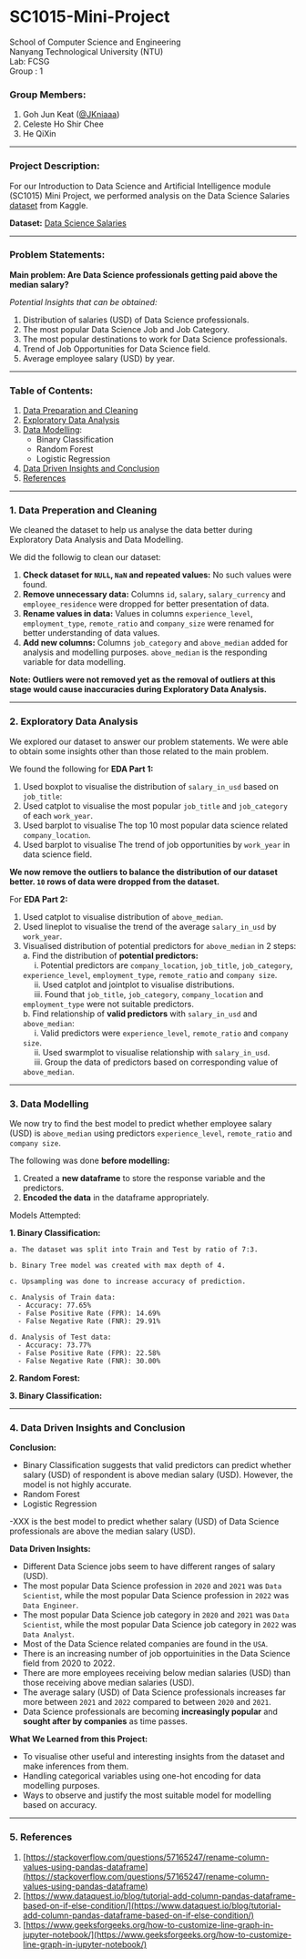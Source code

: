 # SC1015-Mini-Project

School of Computer Science and Engineering \
Nanyang Technological University (NTU) \
Lab: FCSG \
Group : 1 

### Group Members: 
1. Goh Jun Keat ([@JKniaaa](https://github.com/JKniaaa))
2. Celeste Ho Shir Chee 
3. He QiXin 

---
### Project Description:
For our Introduction to Data Science and Artificial Intelligence module (SC1015) Mini Project, we performed analysis on the Data Science Salaries [dataset](https://www.kaggle.com/datasets/zain280/data-science-salaries) from Kaggle.

**Dataset:** [Data Science Salaries](https://www.kaggle.com/datasets/zain280/data-science-salaries)

---
### Problem Statements:
**Main problem: Are Data Science professionals getting paid above the median salary?**

*Potential Insights that can be obtained:*
1. Distribution of salaries (USD) of Data Science professionals.
2. The most popular Data Science Job and Job Category.
3. The most popular destinations to work for Data Science professionals.
4. Trend of Job Opportunities for Data Science field.
5. Average employee salary (USD) by year.

---
### Table of Contents:
1. [Data Preparation and Cleaning](#1-Data-Preparation-and-Cleaning)
2. [Exploratory Data Analysis](#2-Exploratory-Data-Analysis)
3. [Data Modelling](#3-Data-Modelling):
   - Binary Classification
   - Random Forest
   - Logistic Regression
4. [Data Driven Insights and Conclusion](#4-Data-Driven-Insights-and-Conclusion)
5. [References](#5-References)

---
### 1. Data Preperation and Cleaning
We cleaned the dataset to help us analyse the data better during Exploratory Data Analysis and Data Modelling.

We did the followig to clean our dataset:
1. **Check dataset for `NULL`, `NaN` and repeated values:** No such values were found.
2. **Remove unnecessary data:** Columns `id`, `salary`, `salary_currency` and `employee_residence` were dropped for better presentation of data.
3. **Rename values in data:** Values in columns `experience_level`, `employment_type`, `remote_ratio` and `company_size` were renamed for better understanding of data values.
4. **Add new columns:** Columns `job_category` and `above_median` added for analysis and modelling purposes. `above_median` is the responding variable for data modelling.

**Note: Outliers were not removed yet as the removal of outliers at this stage would cause inaccuracies during Exploratory Data Analysis.**

---
### 2. Exploratory Data Analysis
We explored our dataset to answer our problem statements. We were able to obtain some insights other than those related to the main problem.

We found the following for **EDA Part 1:**
1. Used boxplot to visualise the distribution of `salary_in_usd` based on `job_title`: 
2. Used catplot to visualise the most popular `job_title` and `job_category` of each `work_year`. 
3. Used barplot to visualise The top 10 most popular data science related `company_location`. 
4. Used barplot to visualise The trend of job opportunities by `work_year` in data science field. 

**We now remove the outliers to balance the distribution of our dataset better. `10` rows of data were dropped from the dataset.**

For **EDA Part 2:**
1. Used catplot to visualise distribution of `above_median`.
2. Used lineplot to visualise the trend of the average `salary_in_usd` by `work_year`. 
3. Visualised distribution of potential predictors for `above_median` in 2 steps: \
    a. Find the distribution of **potential predictors:** \
        &nbsp;&nbsp;&nbsp;&nbsp; i. Potential predictors are `company_location`, `job_title`, `job_category`, `experience_level`, `employment_type`, `remote_ratio` and `company size`. \
        &nbsp;&nbsp;&nbsp;&nbsp; ii. Used catplot and jointplot to visualise distributions. \
        &nbsp;&nbsp;&nbsp;&nbsp; iii. Found that `job_title`, `job_category`, `company_location` and `employment_type` were not suitable predictors. \
    b. Find relationship of **valid predictors** with `salary_in_usd` and `above_median`: \
        &nbsp;&nbsp;&nbsp;&nbsp; i. Valid predictors were `experience_level`, `remote_ratio` and `company size`. \
        &nbsp;&nbsp;&nbsp;&nbsp; ii. Used swarmplot to visualise relationship with `salary_in_usd`. \
        &nbsp;&nbsp;&nbsp;&nbsp; iii. Group the data of predictors based on corresponding value of `above_median`. 

---
### 3. Data Modelling
We now try to find the best model to predict whether employee salary (USD) is `above_median` using predictors `experience_level`, `remote_ratio` and `company size`.

The following was done **before modelling:**
1. Created a **new dataframe** to store the response variable and the predictors.
2. **Encoded the data** in the dataframe appropriately.

Models Attempted:

**1. Binary Classification:**

    a. The dataset was split into Train and Test by ratio of 7:3.
    
    b. Binary Tree model was created with max depth of 4.

    c. Upsampling was done to increase accuracy of prediction.
    
    c. Analysis of Train data:
      - Accuracy: 77.65%
      - False Positive Rate (FPR): 14.69%
      - False Negative Rate (FNR): 29.91%
      
    d. Analysis of Test data:
      - Accuracy: 73.77%
      - False Positive Rate (FPR): 22.58%
      - False Negative Rate (FNR): 30.00%

**2. Random Forest:**


**3. Binary Classification:**




---
### 4. Data Driven Insights and Conclusion

**Conclusion:**
- Binary Classification suggests that valid predictors can predict whether salary (USD) of respondent is above median​ salary (USD). However, the model is not highly accurate.
- Random Forest 
- Logistic Regression 

-XXX is the best model to predict whether salary (USD) of Data Science professionals are above the median salary (USD).​


**Data Driven Insights:**
- Different Data Science jobs seem to have different ranges of salary (USD).
- The most popular Data Science profession in `2020` and `2021` was `Data Scientist`, while the most popular Data Science profession in `2022` was `Data Engineer`.
- The most popular Data Science job category in `2020` and `2021` was `Data Scientist`, while the most popular Data Science job category in `2022` was `Data Analyst`.
- Most of the Data Science related companies are found in the `USA`.
- There is an increasing number of job opportuinities in the Data Science field from 2020 to 2022.
- There are more employees receiving below median salaries (USD) than those receiving above median salaries (USD).
- The average salary (USD) of Data Science professionals increases far more between `2021` and `2022` compared to between `2020` and `2021`.
- Data Science professionals are becoming **increasingly popular** and **sought after by companies** as time passes.


**What We Learned from this Project:**
- To visualise other useful and interesting insights from the dataset and make inferences from them.
- Handling categorical variables using one-hot encoding for data modelling purposes.
- Ways to observe and justify the most suitable model for modelling based on accuracy.

---
### 5. References
1. [https://stackoverflow.com/questions/57165247/rename-column-values-using-pandas-dataframe](https://stackoverflow.com/questions/57165247/rename-column-values-using-pandas-dataframe)
2. [https://www.dataquest.io/blog/tutorial-add-column-pandas-dataframe-based-on-if-else-condition/](https://www.dataquest.io/blog/tutorial-add-column-pandas-dataframe-based-on-if-else-condition/)
3. [https://www.geeksforgeeks.org/how-to-customize-line-graph-in-jupyter-notebook/](https://www.geeksforgeeks.org/how-to-customize-line-graph-in-jupyter-notebook/)













